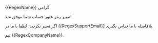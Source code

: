 {{RegexName}} گرامی

تغییر رمز عبور حساب شما موفق شد!

اگر تغییر نکردید، لطفا با ما در {{RegexSupportEmail}} بلافاصله با ما تماس بگیرید.

تیم {{RegexCompanyName}}.
